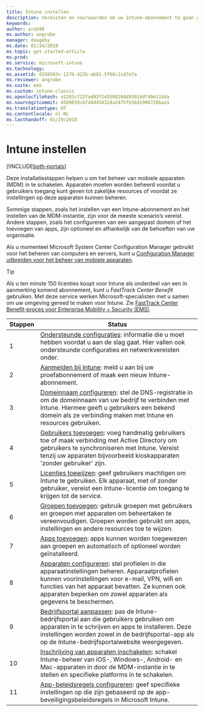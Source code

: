 ```yaml
---
title: Intune instellen
description: Vereisten en voorwaarden om uw Intune-abonnement te gaan gebruiken
keywords: 
author: arob98
ms.author: angrobe
manager: dougeby
ms.date: 01/24/2018
ms.topic: get-started-article
ms.prod: 
ms.service: microsoft-intune
ms.technology: 
ms.assetid: d158503c-1276-422b-ab81-5f66c1cd7e7a
ms.reviewer: angrobe
ms.suite: ems
ms.custom: intune-classic
ms.openlocfilehash: a1203cf22fad93f245508284d93024df40e11b9a
ms.sourcegitcommit: 4509039cbfd4d450324a3475fb5841906720baa1
ms.translationtype: HT
ms.contentlocale: nl-NL
ms.lasthandoff: 01/29/2018
---
```

# <a name="set-up-intune"></a>Intune instellen

[!INCLUDE[both-portals](./includes/note-for-both-portals.md)]

Deze installatiestappen helpen u om het beheer van mobiele apparaten (MDM) in te schakelen. Apparaten moeten worden beheerd voordat u gebruikers toegang kunt geven tot zakelijke resources of voordat ze instellingen op deze apparaten kunnen beheren.

Sommige stappen, zoals het instellen van een Intune-abonnement en het instellen van de MDM-instantie, zijn voor de meeste scenario’s vereist. Andere stappen, zoals het configureren van een aangepast domein of het toevoegen van apps, zijn optioneel en afhankelijk van de behoeften van uw organisatie.

Als u momenteel Microsoft System Center Configuration Manager gebruikt voor het beheren van computers en servers, kunt u [Configuration Manager uitbreiden voor het beheer van mobiele apparaten](https://docs.microsoft.com/sccm/mdm/understand/choose-between-standalone-intune-and-hybrid-mobile-device-management).

>[!TIP]
>Als u ten minste 150 licenties koopt voor Intune als onderdeel van een in aanmerking komend abonnement, kunt u *FastTrack Center Benefit* gebruiken. Met deze service werken Microsoft-specialisten met u samen om uw omgeving gereed te maken voor Intune. Zie [FastTrack Center Benefit-proces voor Enterprise Mobility + Security (EMS)](https://docs.microsoft.com/enterprise-mobility-security/Solutions/enterprise-mobility-fasttrack-program).



| Stappen | Status  |
| ------------- |-------------|
| 1  | [Ondersteunde configuraties](supported-devices-browsers.md): informatie die u moet hebben voordat u aan de slag gaat. Hier vallen ook ondersteunde configuraties en netwerkvereisten onder.|
| 2 |  [Aanmelden bij Intune](account-sign-up.md): meld u aan bij uw proefabonnement of maak een nieuw Intune-abonnement. |  
| 3 | [Domeinnaam configureren](custom-domain-name-configure.md): stel de DNS-registratie in om de domeinnaam van uw bedrijf te verbinden met Intune. Hiermee geeft u gebruikers een bekend domein als ze verbinding maken met Intune en resources gebruiken.  |
| 4 | [Gebruikers toevoegen](users-add.md): voeg handmatig gebruikers toe of maak verbinding met Active Directory om gebruikers te synchroniseren met Intune. Vereist tenzij uw apparaten bijvoorbeeld kioskapparaten 'zonder gebruiker' zijn. |
| 5 | [Licenties toewijzen](licenses-assign.md): geef gebruikers machtigen om Intune te gebruiken. Elk apparaat, met of zonder gebruiker, vereist een Intune-licentie om toegang te krijgen tot de service.|
| 6 |  [Groepen toevoegen](groups-add.md): gebruik groepen met gebruikers en groepen met apparaten om beheertaken te vereenvoudigen. Groepen worden gebruikt om apps, instellingen en andere resources toe te wijzen. |
| 7 | [Apps toevoegen](apps-add.md): apps kunnen worden toegewezen aan groepen en automatisch of optioneel worden geïnstalleerd. |
| 8 | [Apparaten configureren](device-profiles.md): stel profielen in die apparaatinstellingen beheren. Apparaatprofielen kunnen voorinstellingen voor e-mail, VPN, wifi en functies van het apparaat bevatten. Ze kunnen ook apparaten beperken om zowel apparaten als gegevens te beschermen.  |
| 9 | [Bedrijfsportal aanpassen](company-portal-app.md): pas de Intune-bedrijfsportal aan die gebruikers gebruiken om apparaten in te schrijven en apps te installeren. Deze instellingen worden zowel in de bedrijfsportal-app als op de Intune-bedrijfsportalwebsite weergegeven. |
| 10 | [Inschrijving van apparaten inschakelen](mdm-authority-set.md): schakel Intune-beheer van iOS-, Windows-, Android- en Mac-apparaten in door de MDM-instantie in te stellen en specifieke platforms in te schakelen. |
| 11 | [App-beleidsregels configureren](app-protection-policy.md): geef specifieke instellingen op die zijn gebaseerd op de app-beveiligingsbeleidsregels in Microsoft Intune. |
